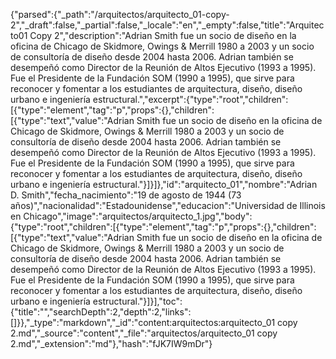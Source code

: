 {"parsed":{"_path":"/arquitectos/arquitecto_01-copy-2","_draft":false,"_partial":false,"_locale":"en","_empty":false,"title":"Arquitecto01 Copy 2","description":"Adrian Smith fue un socio de diseño en la oficina de Chicago de Skidmore, Owings & Merrill 1980 a 2003 y un socio de consultoría de diseño desde 2004 hasta 2006. Adrian también se desempeñó como Director de la Reunión de Altos Ejecutivo (1993 a 1995). Fue el Presidente de la Fundación SOM (1990 a 1995),​ que sirve para reconocer y fomentar a los estudiantes de arquitectura, diseño, diseño urbano e ingeniería estructural.","excerpt":{"type":"root","children":[{"type":"element","tag":"p","props":{},"children":[{"type":"text","value":"Adrian Smith fue un socio de diseño en la oficina de Chicago de Skidmore, Owings & Merrill 1980 a 2003 y un socio de consultoría de diseño desde 2004 hasta 2006. Adrian también se desempeñó como Director de la Reunión de Altos Ejecutivo (1993 a 1995). Fue el Presidente de la Fundación SOM (1990 a 1995),​ que sirve para reconocer y fomentar a los estudiantes de arquitectura, diseño, diseño urbano e ingeniería estructural."}]}]},"id":"arquitecto_01","nombre":"Adrian D. Smith","fecha_nacimiento":"19 de agosto de 1944 (73 años)","nacionalidad":"Estadounidense","educacion":"Universidad de Illinois en Chicago","image":"arquitectos/arquitecto_1.jpg","body":{"type":"root","children":[{"type":"element","tag":"p","props":{},"children":[{"type":"text","value":"Adrian Smith fue un socio de diseño en la oficina de Chicago de Skidmore, Owings & Merrill 1980 a 2003 y un socio de consultoría de diseño desde 2004 hasta 2006. Adrian también se desempeñó como Director de la Reunión de Altos Ejecutivo (1993 a 1995). Fue el Presidente de la Fundación SOM (1990 a 1995),​ que sirve para reconocer y fomentar a los estudiantes de arquitectura, diseño, diseño urbano e ingeniería estructural."}]}],"toc":{"title":"","searchDepth":2,"depth":2,"links":[]}},"_type":"markdown","_id":"content:arquitectos:arquitecto_01 copy 2.md","_source":"content","_file":"arquitectos/arquitecto_01 copy 2.md","_extension":"md"},"hash":"fJK7IW9mDr"}